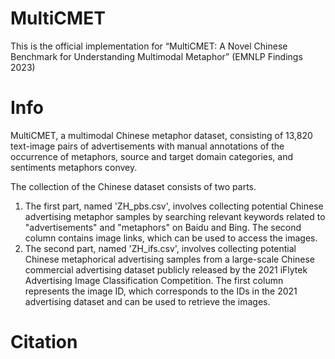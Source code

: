 # MultiCMET
This is the official implementation for “MultiCMET: A Novel Chinese Benchmark for Understanding Multimodal Metaphor” (EMNLP Findings 2023)

# Info

MultiCMET, a multimodal Chinese metaphor dataset, consisting of 13,820 text-image pairs of advertisements with manual annotations of the occurrence of metaphors, source and target domain categories, and sentiments metaphors convey. 

The collection of the Chinese dataset consists of two parts. 

1. The first part, named 'ZH_pbs.csv', involves collecting potential Chinese advertising metaphor samples by searching relevant keywords related to "advertisements" and "metaphors" on Baidu and Bing. The second column contains image links, which can be used to access the images. 
2. The second part, named 'ZH_ifs.csv', involves collecting potential Chinese metaphorical advertising samples from a large-scale Chinese commercial advertising dataset publicly released by the 2021 iFlytek Advertising Image Classification Competition. The first column represents the image ID, which corresponds to the IDs in the 2021 advertising dataset and can be used to retrieve the images.

# Citation